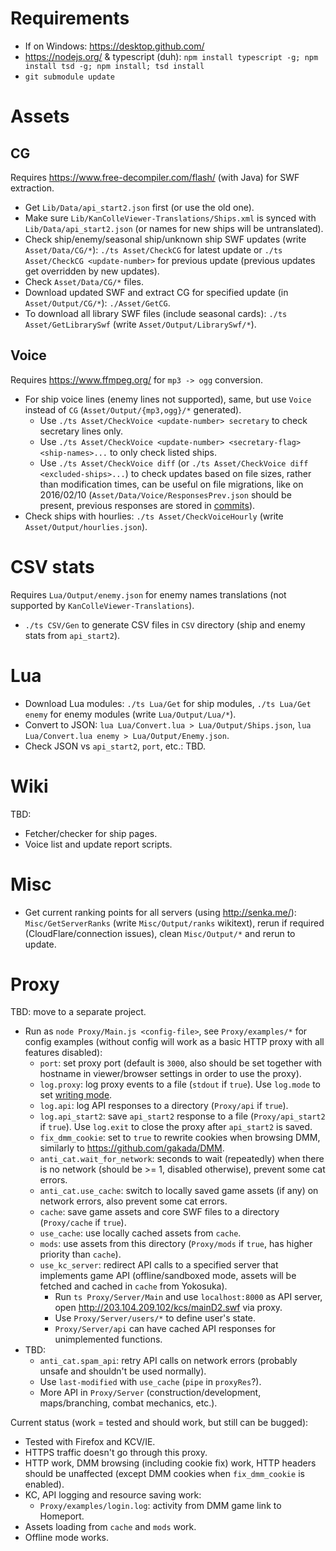 # Requirements

* If on Windows: https://desktop.github.com/
* https://nodejs.org/ & typescript (duh): `npm install typescript -g; npm install tsd -g; npm install; tsd install`
* `git submodule update`

# Assets

## CG

Requires https://www.free-decompiler.com/flash/ (with Java) for SWF extraction.

* Get `Lib/Data/api_start2.json` first (or use the old one).
* Make sure `Lib/KanColleViewer-Translations/Ships.xml` is synced with `Lib/Data/api_start2.json` (or names for new ships will be untranslated).
* Check ship/enemy/seasonal ship/unknown ship SWF updates (write `Asset/Data/CG/*`): `./ts Asset/CheckCG` for latest update or `./ts Asset/CheckCG <update-number>` for previous update (previous updates get overridden by new updates).
* Check `Asset/Data/CG/*` files.
* Download updated SWF and extract CG for specified update (in `Asset/Output/CG/*`): `./Asset/GetCG`.
* To download all library SWF files (include seasonal cards): `./ts Asset/GetLibrarySwf` (write `Asset/Output/LibrarySwf/*`).

## Voice

Requires https://www.ffmpeg.org/ for `mp3 -> ogg` conversion.

* For ship voice lines (enemy lines not supported), same, but use `Voice` instead of `CG` (`Asset/Output/{mp3,ogg}/*` generated).
  * Use `./ts Asset/CheckVoice <update-number> secretary` to check secretary lines only.
  * Use `./ts Asset/CheckVoice <update-number> <secretary-flag> <ship-names>...` to only check listed ships.
  * Use `./ts Asset/CheckVoice diff` (or `./ts Asset/CheckVoice diff <excluded-ships>...`) to check updates based on file sizes, rather than modification times, can be useful on file migrations, like on 2016/02/10 (`Asset/Data/Voice/ResponsesPrev.json` should be present, previous responses are stored in [commits](https://github.com/gakada/KCTools/commits/master)).
* Check ships with hourlies: `./ts Asset/CheckVoiceHourly` (write `Asset/Output/hourlies.json`).

# CSV stats

Requires `Lua/Output/enemy.json` for enemy names translations (not supported by `KanColleViewer-Translations`).

* `./ts CSV/Gen` to generate CSV files in `CSV` directory (ship and enemy stats from `api_start2`).

# Lua

* Download Lua modules: `./ts Lua/Get` for ship modules, `./ts Lua/Get enemy` for enemy modules (write `Lua/Output/Lua/*`).
* Convert to JSON: `lua Lua/Convert.lua > Lua/Output/Ships.json`, `lua Lua/Convert.lua enemy > Lua/Output/Enemy.json`.
* Check JSON vs `api_start2`, `port`, etc.: TBD.

# Wiki

TBD:

* Fetcher/checker for ship pages.
* Voice list and update report scripts.

# Misc

* Get current ranking points for all servers (using http://senka.me/): `Misc/GetServerRanks` (write `Misc/Output/ranks` wikitext), rerun if required (CloudFlare/connection issues), clean `Misc/Output/*` and rerun to update.

# Proxy

TBD: move to a separate project.

* Run as `node Proxy/Main.js <config-file>`, see `Proxy/examples/*` for config examples (without config will work as a basic HTTP proxy with all features disabled):
  * `port`: set proxy port (default is `3000`, also should be set together with hostname in viewer/browser settings in order to use the proxy).
  * `log.proxy`: log proxy events to a file (`stdout` if `true`). Use `log.mode` to set [writing mode](https://nodejs.org/api/fs.html#fs_fs_open_path_flags_mode_callback).
  * `log.api`: log API responses to a directory (`Proxy/api` if `true`).
  * `log.api_start2`: save `api_start2` response to a file (`Proxy/api_start2` if `true`). Use `log.exit` to close the proxy after `api_start2` is saved.
  * `fix_dmm_cookie`: set to `true` to rewrite cookies when browsing DMM, similarly to https://github.com/gakada/DMM.
  * `anti_cat.wait_for_network`: seconds to wait (repeatedly) when there is no network (should be >= 1, disabled otherwise), prevent some cat errors.
  * `anti_cat.use_cache`: switch to locally saved game assets (if any) on network errors, also prevent some cat errors.
  * `cache`: save game assets and core SWF files to a directory (`Proxy/cache` if `true`).
  * `use_cache`: use locally cached assets from `cache`.
  * `mods`: use assets from this directory (`Proxy/mods` if `true`, has higher priority than `cache`).
  * `use_kc_server`: redirect API calls to a specified server that implements game API (offline/sandboxed mode, assets will be fetched and cached in `cache` from Yokosuka).
    * Run `ts Proxy/Server/Main` and use `localhost:8000` as API server, open http://203.104.209.102/kcs/mainD2.swf via proxy.
    * Use `Proxy/Server/users/*` to define user's state.
    * `Proxy/Server/api` can have cached API responses for unimplemented functions.
* TBD:
  * `anti_cat.spam_api`: retry API calls on network errors (probably unsafe and shouldn't be used normally).
  * Use `last-modified` with `use_cache` (`pipe` in `proxyRes`?).
  * More API in `Proxy/Server` (construction/development, maps/branching, combat mechanics, etc.).

Current status (work = tested and should work, but still can be bugged):

* Tested with Firefox and KCV/IE.
* HTTPS traffic doesn't go through this proxy.
* HTTP work, DMM browsing (including cookie fix) work, HTTP headers should be unaffected (except DMM cookies when `fix_dmm_cookie` is enabled).
* KC, API logging and resource saving work:
  * `Proxy/examples/login.log`: activity from DMM game link to Homeport.
* Assets loading from `cache` and `mods` work.
* Offline mode works.
